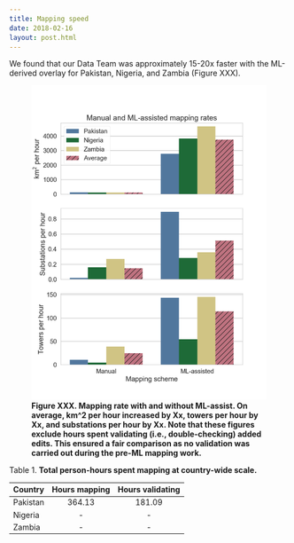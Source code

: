 ```yaml
---
title: Mapping speed
date: 2018-02-16
layout: post.html
---
```


We found that our Data Team was approximately 15-20x faster with the ML-derived overlay for Pakistan, Nigeria, and Zambia (Figure XXX).

<figure class="align-center">
  <img src="/assets/graphics/content/results_plots/mapping_rate.png" alt="Mapping rate for km^2, towers, and substations per hour." />
  <figcaption><b>Figure XXX. Mapping rate with and without ML-assist. On average, km^2 per hour increased by Xx, towers per hour by Xx, and substations per hour by Xx. Note that these figures exclude hours spent validating (i.e., double-checking) added edits. This ensured a fair comparison as no validation was carried out during the pre-ML mapping work. </b></figcaption>
</figure>

Table 1. **Total person-hours spent mapping at country-wide scale.**

| Country  | Hours mapping | Hours validating |
| -------- |:-------------:|:----------------:|
| Pakistan | 364.13		   | 181.09 |
| Nigeria  | -             | - |
| Zambia   | -             | - |